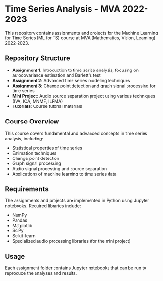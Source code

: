 # Time Series Analysis - MVA 2022-2023

This repository contains assignments and projects for the Machine Learning for Time Series (ML for TS) course at MVA (Mathematics, Vision, Learning) 2022-2023.

## Repository Structure

- **Assignment 1**: Introduction to time series analysis, focusing on autocovariance estimation and Barlett's test
- **Assignment 2**: Advanced time series modeling techniques
- **Assignment 3**: Change point detection and graph signal processing for time series
- **Mini Project**: Audio source separation project using various techniques (IVA, ICA, MNMF, ILRMA)
- **Tutorials**: Course tutorial materials

## Course Overview

This course covers fundamental and advanced concepts in time series analysis, including:

- Statistical properties of time series
- Estimation techniques
- Change point detection
- Graph signal processing
- Audio signal processing and source separation
- Applications of machine learning to time series data

## Requirements

The assignments and projects are implemented in Python using Jupyter notebooks. Required libraries include:

- NumPy
- Pandas
- Matplotlib
- SciPy
- Scikit-learn
- Specialized audio processing libraries (for the mini project)

## Usage

Each assignment folder contains Jupyter notebooks that can be run to reproduce the analyses and results.
